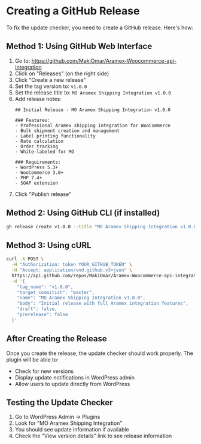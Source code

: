 # Creating a GitHub Release

To fix the update checker, you need to create a GitHub release. Here's how:

## Method 1: Using GitHub Web Interface

1. Go to: https://github.com/MakiOmar/Aramex-Woocommerce-api-integration
2. Click on "Releases" (on the right side)
3. Click "Create a new release"
4. Set the tag version to: `v1.0.0`
5. Set the release title to: `MO Aramex Shipping Integration v1.0.0`
6. Add release notes:
   ```
   ## Initial Release - MO Aramex Shipping Integration v1.0.0
   
   ### Features:
   - Professional Aramex shipping integration for WooCommerce
   - Bulk shipment creation and management
   - Label printing functionality
   - Rate calculation
   - Order tracking
   - White-labeled for MO
   
   ### Requirements:
   - WordPress 5.3+
   - WooCommerce 3.0+
   - PHP 7.4+
   - SOAP extension
   ```
7. Click "Publish release"

## Method 2: Using GitHub CLI (if installed)

```bash
gh release create v1.0.0 --title "MO Aramex Shipping Integration v1.0.0" --notes "Initial release with full Aramex integration features"
```

## Method 3: Using cURL

```bash
curl -X POST \
  -H "Authorization: token YOUR_GITHUB_TOKEN" \
  -H "Accept: application/vnd.github.v3+json" \
  https://api.github.com/repos/MakiOmar/Aramex-Woocommerce-api-integration/releases \
  -d '{
    "tag_name": "v1.0.0",
    "target_commitish": "master",
    "name": "MO Aramex Shipping Integration v1.0.0",
    "body": "Initial release with full Aramex integration features",
    "draft": false,
    "prerelease": false
  }'
```

## After Creating the Release

Once you create the release, the update checker should work properly. The plugin will be able to:
- Check for new versions
- Display update notifications in WordPress admin
- Allow users to update directly from WordPress

## Testing the Update Checker

1. Go to WordPress Admin → Plugins
2. Look for "MO Aramex Shipping Integration"
3. You should see update information if available
4. Check the "View version details" link to see release information
